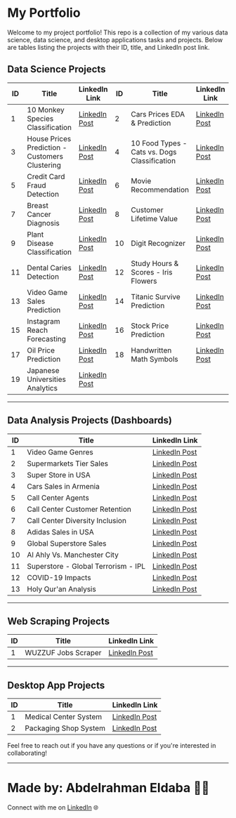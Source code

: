 # My Portfolio
Welcome to my project portfolio! This repo is a collection of my various data science, data science, and desktop applications tasks and projects. Below are tables listing the projects with their ID, title, and LinkedIn post link.

## Data Science Projects

| ID |               Title               |    LinkedIn Link   | ID |               Title               |   LinkedIn Link   |
| -- | --------------------------------- |    -------------   | -- | --------------------------------- |   -------------   |
| 1  | 10 Monkey Species Classification       | [LinkedIn Post](https://www.linkedin.com/posts/abdelrahman-eldaba-739805192_monkeyclassification-monkeyspecies-datascience-activity-7151296487639965696-eAN9/) | 2  | Cars Prices EDA & Prediction   | [LinkedIn Post](https://www.linkedin.com/posts/abdelrahman-eldaba-739805192_datascience-machinelearning-github-activity-7147144691325603840-eMQv/) |
| 3  | House Prices Prediction - Customers Clustering       | [LinkedIn Post](https://www.linkedin.com/posts/abdelrahman-eldaba-739805192_prodigyinfotech-datascience-machinelearning-activity-7144066087385563136-JWq2/) | 4 | 10 Food Types - Cats vs. Dogs Classification | [LinkedIn Post](https://www.linkedin.com/posts/abdelrahman-eldaba-739805192_prodigyinfotech-machinelearning-deeplearning-activity-7146181371063947264-aZAI/) |
| 5  | Credit Card Fraud Detection | [LinkedIn Post](https://www.linkedin.com/posts/abdelrahman-eldaba-739805192_datascience-internship-codeclause-activity-7079145025661472768-lH9r/) | 6  | Movie Recommendation | [LinkedIn Post](https://www.linkedin.com/posts/abdelrahman-eldaba-739805192_datascience-machinelearning-movierecommendation-activity-7079928456452448256-OUc8/) |
| 7  | Breast Cancer Diagnosis        | [LinkedIn Post](https://www.linkedin.com/posts/abdelrahman-eldaba-739805192_dataanalysis-machinelearning-breastcancerdiagnosis-activity-7080410362994466816-dZoD/) | 8  | Customer Lifetime Value        | [LinkedIn Post](https://www.linkedin.com/posts/abdelrahman-eldaba-739805192_forage-dataanalytics-kpmg-activity-7087669877401952256-rLyD/) |
| 9  | Plant Disease Classification        | [LinkedIn Post](https://www.linkedin.com/posts/abdelrahman-eldaba-739805192_syncinterns-syncintern-plantdiseasedetection-activity-7089312276876279809-Nrex/) | 10 | Digit Recognizer        | [LinkedIn Post](https://www.linkedin.com/posts/abdelrahman-eldaba-739805192_syncinterns-syncintern-artificialintelligenceintern-activity-7091302215163817984-rCEf/) |
| 11 | Dental Caries Detection        | [LinkedIn Post](https://www.linkedin.com/posts/abdelrahman-eldaba-739805192_machinelearning-computervision-healthcare-activity-7095665852905136128-ag12/) | 12 | Study Hours & Scores - Iris Flowers       | [LinkedIn Post](https://www.linkedin.com/posts/abdelrahman-eldaba-739805192_gripsept23-gripseptember2023-thesparksfoundation-activity-7106618825579651073-JR3X/) |
| 13 | Video Game Sales Prediction        | [LinkedIn Post](https://www.linkedin.com/posts/abdelrahman-eldaba-739805192_asterisctechnocrat-internship2023-virtualinternship-activity-7111252469623533569-xAUs/) | 14 | Titanic Survive Prediction        | [LinkedIn Post](https://www.linkedin.com/posts/abdelrahman-eldaba-739805192_bharatintern-virtualinternship-internship2023-activity-7115689550353461248-_yw_/) |
| 15 | Instagram Reach Forecasting        | [LinkedIn Post](https://www.linkedin.com/posts/abdelrahman-eldaba-739805192_asterisctechnocrat-datascience-virtualinternship-activity-7112472745568854016-2HNs/) | 16 | Stock Price Prediction       | [LinkedIn Post](https://www.linkedin.com/posts/abdelrahman-eldaba-739805192_asterisctechnocrat-virtualinternship-internship2023-activity-7113173830533025792-NVoT/) |
| 17 | Oil Price Prediction        | [LinkedIn Post](https://www.linkedin.com/posts/abdelrahman-eldaba-739805192_bharatintern-virtualinternship-datascience-activity-7115087803180331008-Jt_a/) | 18 | Handwritten Math Symbols        | [LinkedIn Post](https://www.linkedin.com/posts/abdelrahman-eldaba-739805192_handwrittensymoblsdetection-cnn-datascience-activity-7140355691730419713-vIt9/) |
| 19  | Japanese Universities Analytics  | [LinkedIn Post](https://www.linkedin.com/posts/abdelrahman-eldaba-739805192_datascience-machinelearning-dataanalytics-activity-7149450866381545473-HJUg/) |

---

## Data Analysis Projects (Dashboards)

| ID | Title                                  | LinkedIn Link |
| -- | -------------------------------------- | ------------- |
| 1  | Video Game Genres                      | [LinkedIn Post](https://www.linkedin.com/posts/abdelrahman-eldaba-739805192_videogames-sales-dashboard-activity-7034800497316311040-bYmR/) |
| 2  | Supermarkets Tier Sales                | [LinkedIn Post](https://www.linkedin.com/posts/abdelrahman-eldaba-739805192_dashboard-dataanalysis-excel-activity-7036108671801536512-O8rz/) |
| 3  | Super Store in USA                     | [LinkedIn Post](https://www.linkedin.com/posts/abdelrahman-eldaba-739805192_dashboard-dataanalysis-excel-activity-7039717117075566592-gArg/) |
| 4  | Cars Sales in Armenia                  | [LinkedIn Post](https://www.linkedin.com/posts/abdelrahman-eldaba-739805192_sales-kaggle-cars-activity-7050084412574638080-HHO4/)
| 5  | Call Center Agents                     | [LinkedIn Post](https://www.linkedin.com/posts/abdelrahman-eldaba-739805192_data-training-powerbi-activity-7057561853740097536-HZwc/)
| 6  | Call Center Customer Retention         | [LinkedIn Post](https://www.linkedin.com/posts/abdelrahman-eldaba-739805192_powerbi-internship-pwc-activity-7060156624157519873-4gxX/)
| 7  | Call Center Diversity Inclusion        | [LinkedIn Post](https://www.linkedin.com/posts/abdelrahman-eldaba-739805192_powerbi-internship-pwc-activity-7063564977160228865-X7OH/)
| 8  | Adidas Sales in USA                    | [LinkedIn Post](https://www.linkedin.com/posts/abdelrahman-eldaba-739805192_sales-kaggle-dashboard-activity-7069948657982218240-j-L5/)
| 9  | Global Superstore Sales                | [LinkedIn Post](https://www.linkedin.com/posts/abdelrahman-eldaba-739805192_datavisualization-powerbi-businessintelligence-activity-7072591188804931584-ifPK/)
| 10 | Al Ahly Vs. Manchester City            | [LinkedIn Post](https://www.linkedin.com/posts/abdelrahman-eldaba-739805192_football-uefa-caf-activity-7074037507067174912-hQcp/)
| 11 | Superstore - Global Terrorism - IPL    | [LinkedIn Post](https://www.linkedin.com/posts/abdelrahman-eldaba-739805192_gripseptember23-virtualinternship-thesparksfoundation-activity-7105185670838595584--2Bc/)
| 12 | COVID-19 Impacts                       | [LinkedIn Post](https://www.linkedin.com/posts/abdelrahman-eldaba-739805192_asterisctechnocrat-virtualinternship-datascience-activity-7110534569530945536-QQNF/)
| 13 | Holy Qur'an Analysis                   | [LinkedIn Post](https://www.linkedin.com/posts/abdelrahman-eldaba-739805192_holyquran-python-dataanalysis-activity-7148780421017735169-mcqD/)

---

## Web Scraping Projects

| ID | Title                                 | LinkedIn Link |
| -- | ------------------------------------- | ------------- |
| 1  | WUZZUF Jobs Scraper                   | [LinkedIn Post](https://www.linkedin.com/posts/abdelrahman-eldaba-739805192_python-webscraping-tkinter-activity-7154872746760384512-VKeu/) |

---

## Desktop App Projects

| ID | Title                                 | LinkedIn Link |
| -- | ------------------------------------- | ------------- |
| 1  | Medical Center System                 | [LinkedIn Post](https://www.linkedin.com/posts/abdelrahman-eldaba-739805192_python-data-database-activity-7066537982169686016-5PZD/) |
| 2  | Packaging Shop System                 | [LinkedIn Post](https://www.linkedin.com/posts/abdelrahman-eldaba-739805192_packaging-tinker-python-activity-7082584785407123456-m-Yr/) |




Feel free to reach out if you have any questions or if you're interested in collaborating!

---

# Made by: Abdelrahman Eldaba 👨‍💻

Connect with me on [LinkedIn](https://www.linkedin.com/in/abdelrahman-eldaba-739805192/) 🌐
